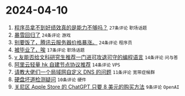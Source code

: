 # 2024-04-10

1. [程序员拿不到好绩效真的是能力不够吗？](https://www.v2ex.com/t/1031165) `27条评论` `职场话题`
1. [暴雪回归了](https://www.v2ex.com/t/1031170) `24条评论` `游戏`
1. [别要饭了，腾讯云服务器价格暴涨。](https://www.v2ex.com/t/1031157) `24条评论` `程序员`
1. [被毕业了，唉](https://www.v2ex.com/t/1031171) `17条评论` `职场话题`
1. [v 友能否给文科研究生推荐一门进可攻退可守的编程语言](https://www.v2ex.com/t/1031166) `14条评论` `问与答`
1. [阿里云轻量 hk 自建节点协议推荐](https://www.v2ex.com/t/1031160) `14条评论` `VPS`
1. [请教大佬们一个局域网自定义 DNS 的问题](https://www.v2ex.com/t/1031174) `11条评论` `宽带症候群`
1. [硬盘坏道检测疑问](https://www.v2ex.com/t/1031155) `10条评论` `硬件`
1. [关尼区 Apple Store 的 ChatGPT 只要 8 美元的购买方法](https://www.v2ex.com/t/1031159) `9条评论` `OpenAI`
